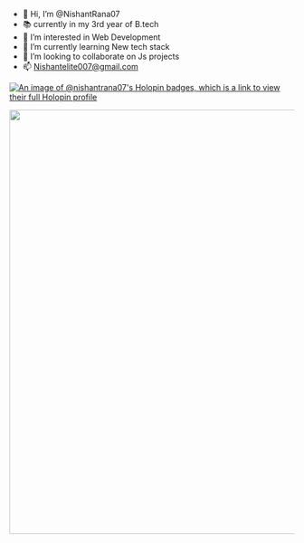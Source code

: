 - 👋 Hi, I’m @NishantRana07
- 📚 currently in my 3rd year of B.tech
- 👀 I’m interested in Web Development 
- 🌱 I’m currently learning New tech stack
- 💞️ I’m looking to collaborate on Js projects
- 📫 Nishantelite007@gmail.com

[![An image of @nishantrana07's Holopin badges, which is a link to view their full Holopin profile](https://holopin.me/nishantrana07)](https://holopin.io/@nishantrana07)
<!---
NishantRana07/NishantRana07 is a ✨ special ✨ repository because its `README.md` (this file) appears on your GitHub profile.
You can click the Preview link to take a look at your changes.
--->

<p>
    <a href="https://community.vaunt.dev/board/nishantrana07/achievements">
        <center><img src="https://api.vaunt.dev/v1/github/entities/nishantrana07/achievements?format=svg&limit=3" width="750" /></center>
    </a>
</p>
